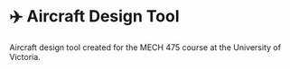 # ✈️ Aircraft Design Tool

Aircraft design tool created for the MECH 475 course at the University of Victoria.
